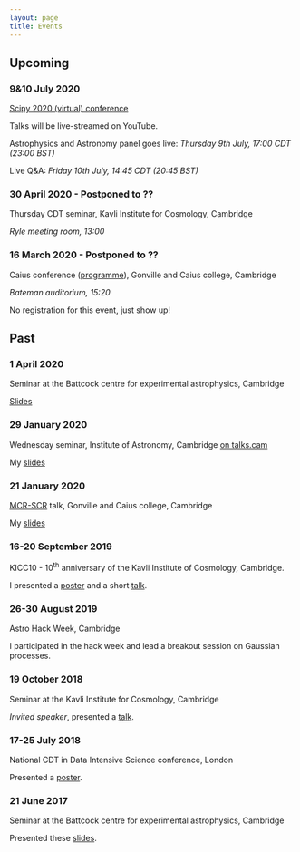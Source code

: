 ```yaml
---
layout: page
title: Events
---
```


## Upcoming

### 9&10 July 2020
[Scipy 2020 (virtual) conference](https://www.scipy2020.scipy.org)

Talks will be live-streamed on YouTube.

Astrophysics and Astronomy panel goes live: *Thursday 9th July, 17:00 CDT (23:00
BST)*

Live Q&A: *Friday 10th July, 14:45 CDT (20:45 BST)*

### 30 April 2020 - **Postponed to ??**
Thursday CDT seminar, Kavli Institute for Cosmology, Cambridge

*Ryle meeting room, 13:00*

### 16 March 2020 - **Postponed to ??**
Caius conference (<a href="https://fruzsinaagocs.github.io/images/caius_conference_info.pdf" target="_blank">programme</a>), Gonville and Caius college, Cambridge

*Bateman auditorium, 15:20*

No registration for this event, just show up!

Past
----
### 1 April 2020
Seminar at the Battcock centre for experimental astrophysics, Cambridge

<a href="https://fruzsinaagocs.github.io/images/battcock-presentation-QIC.pdf" target="_blank">Slides</a>

### 29 January 2020
Wednesday seminar, Institute of Astronomy, Cambridge
[on talks.cam](http://www.talks.cam.ac.uk/talk/index/136975)

My <a href="https://fruzsinaagocs.github.io/images/IoA_Wednesday_talk.pdf"
target="_blank">slides</a>

### 21 January 2020
[MCR-SCR](https://www.cai.cam.ac.uk/research/seminars-and-talks/mcrscr-talks) talk, Gonville and Caius college, Cambridge

My <a href="https://fruzsinaagocs.github.io/images/caius_mcr_scr_talk.pdf"
target="_blank">slides</a>

### 16-20 September 2019
KICC10 - 10${}^{\mathrm{th}}$ anniversary of the Kavli Institute of Cosmology,
Cambridge. 

I presented a <a href="https://fruzsinaagocs.github.io/images/KICC10-poster-web.pdf"
target="_blank">poster</a> and a short <a
href="https://fruzsinaagocs.github.io/images/kicc10-slide.pdf"
target="_blank">talk</a>.

### 26-30 August 2019
Astro Hack Week, Cambridge

I participated in the hack week and lead a breakout session on Gaussian
processes.

### 19 October 2018
Seminar at the Kavli Institute for Cosmology, Cambridge

*Invited speaker*, presented a <a
href="https://fruzsinaagocs.github.io/images/kavli-talk.pdf"
target="_blank">talk</a>.

### 17-25 July 2018
National CDT in Data Intensive Science conference, London

Presented a <a href="https://fruzsinaagocs.github.io/images/cdt-poster.pdf"
target="_blank">poster</a>.

### 21 June 2017
Seminar at the Battcock centre for experimental astrophysics, Cambridge

Presented these <a
href="https://fruzsinaagocs.github.io/images/battcock-presentation.pdf"
target="_blank">slides</a>.

